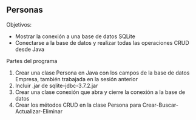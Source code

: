 ## Personas

Objetivos:
- Mostrar la conexión a una base de datos SQLite 
- Conectarse a la base de datos y realizar todas las operaciones CRUD desde Java

Partes del programa
1. Crear una clase Persona en Java con los campos de la base de datos Empresa, también trabajada
en la sesión anterior
2. Incluir .jar de sqlite-jdbc-3.7.2.jar 
3. Crear una clase conexión que abra y cierre la conexión a la base de datos
4. Crear los métodos CRUD en la clase Persona para Crear-Buscar-Actualizar-Eliminar 

